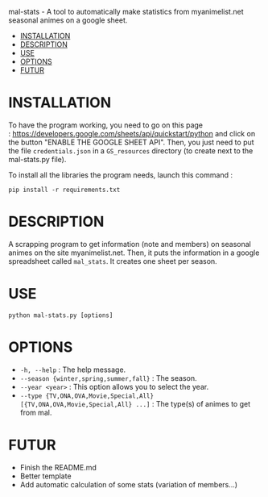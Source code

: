 mal-stats - A tool to automatically make statistics from myanimelist.net seasonal animes on a google sheet.

- [INSTALLATION](#installation)
- [DESCRIPTION](#description)
- [USE](#use)
- [OPTIONS](#options)
- [FUTUR](#futur)

# INSTALLATION

To have the program working, you need to go on this page : https://developers.google.com/sheets/api/quickstart/python and click on the button "ENABLE THE GOOGLE SHEET API". Then, you just need to put the file `credentials.json` in a `GS_resources` directory (to create next to the mal-stats.py file).

To install all the libraries the program needs, launch this command :

    pip install -r requirements.txt

# DESCRIPTION

A scrapping program to get information (note and members) on seasonal animes on the site myanimelist.net.
Then, it puts the information in a google spreadsheet called `mal_stats`. It creates one sheet per season.

# USE

    python mal-stats.py [options]

# OPTIONS

- `-h, --help` : The help message.
- `--season {winter,spring,summer,fall}` : The season.
- `--year <year>` : This option allows you to select the year.
- `--type {TV,ONA,OVA,Movie,Special,All} [{TV,ONA,OVA,Movie,Special,All} ...]` : The type(s) of animes to get from mal.

# FUTUR

- Finish the README.md
- Better template
- Add automatic calculation of some stats (variation of members...)
